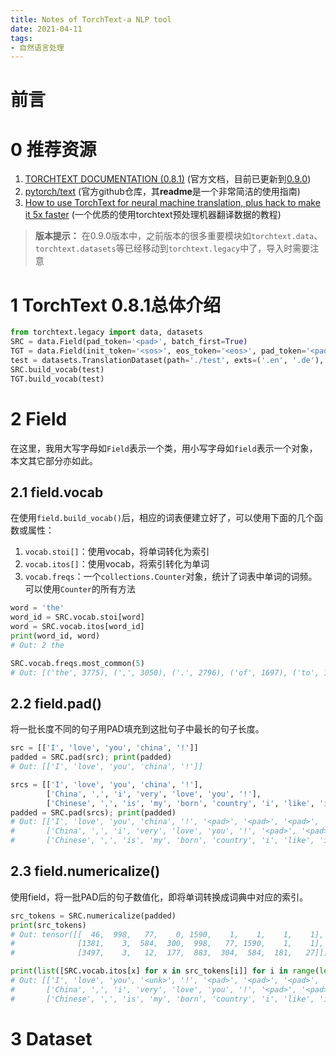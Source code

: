 ```yaml
---
title: Notes of TorchText-a NLP tool
date: 2021-04-11
tags:
- 自然语言处理
---
```


# 前言

# 0 推荐资源
1. [TORCHTEXT DOCUMENTATION (0.8.1)](https://pytorch.org/text/0.8.1/) (官方文档，目前已更新到[0.9.0](https://pytorch.org/text/stable/index.html))
2. [pytorch/text](https://github.com/pytorch/text#data) (官方github仓库，其**readme**是一个非常简洁的使用指南)
3. [How to use TorchText for neural machine translation, plus hack to make it 5x faster](https://towardsdatascience.com/how-to-use-torchtext-for-neural-machine-translation-plus-hack-to-make-it-5x-faster-77f3884d95#8a90) (一个优质的使用torchtext预处理机器翻译数据的教程)

> **版本提示：** 在0.9.0版本中，之前版本的很多重要模块如```torchtext.data```、```torchtext.datasets```等已经移动到```torchtext.legacy```中了，导入时需要注意  

# 1 TorchText 0.8.1总体介绍

```python
from torchtext.legacy import data, datasets
SRC = data.Field(pad_token='<pad>', batch_first=True)
TGT = data.Field(init_token='<sos>', eos_token='<eos>', pad_token='<pad>', batch_first=True)
test = datasets.TranslationDataset(path='./test', exts=('.en', '.de'), fields=(('src', SRC), ('trg', TGT)))
SRC.build_vocab(test)
TGT.build_vocab(test)
```
# 2 Field
在这里，我用大写字母如```Field```表示一个类，用小写字母如```field```表示一个对象，本文其它部分亦如此。
## 2.1 field.vocab
在使用```field.build_vocab()```后，相应的词表便建立好了，可以使用下面的几个函数或属性：
1. ```vocab.stoi[]```：使用vocab，将单词转化为索引
2. ```vocab.itos[]```：使用vocab，将索引转化为单词
3. ```vocab.freqs```：一个```collections.Counter```对象，统计了词表中单词的词频。可以使用```Counter```的所有方法

```python
word = 'the'
word_id = SRC.vocab.stoi[word]
word = SRC.vocab.itos[word_id]
print(word_id, word)
# Out: 2 the

SRC.vocab.freqs.most_common(5)
# Out: [('the', 3775), (',', 3050), ('.', 2796), ('of', 1697), ('to', 1682)]
```
## 2.2 field.pad()
将一批长度不同的句子用PAD填充到这批句子中最长的句子长度。
```python
src = [['I', 'love', 'you', 'china', '!']]
padded = SRC.pad(src); print(padded)
# Out: [['I', 'love', 'you', 'china', '!']]

srcs = [['I', 'love', 'you', 'china', '!'],
        ['China', ',', 'i', 'very', 'love', 'you', '!'],
        ['Chinese', ',', 'is', 'my', 'born', 'country', 'i', 'like', 'it']]
padded = SRC.pad(srcs); print(padded)
# Out: [['I', 'love', 'you', 'china', '!', '<pad>', '<pad>', '<pad>', '<pad>'], 
#       ['China', ',', 'i', 'very', 'love', 'you', '!', '<pad>', '<pad>'], 
#       ['Chinese', ',', 'is', 'my', 'born', 'country', 'i', 'like', 'it']]
```

## 2.3 field.numericalize()
使用field，将一批PAD后的句子数值化，即将单词转换成词典中对应的索引。
```python
src_tokens = SRC.numericalize(padded)
print(src_tokens)
# Out: tensor([[  46,  998,   77,    0, 1590,    1,    1,    1,    1],
#              [1381,    3,  584,  300,  998,   77, 1590,    1,    1],
#              [3497,    3,   12,  177,  883,  304,  584,  181,   27]])

print(list([SRC.vocab.itos[x] for x in src_tokens[i]] for i in range(len(src_tokens))))
# Out: [['I', 'love', 'you', '<unk>', '!', '<pad>', '<pad>', '<pad>', '<pad>'], 
#       ['China', ',', 'i', 'very', 'love', 'you', '!', '<pad>', '<pad>'], 
#       ['Chinese', ',', 'is', 'my', 'born', 'country', 'i', 'like', 'it']]
```


# 3 Dataset